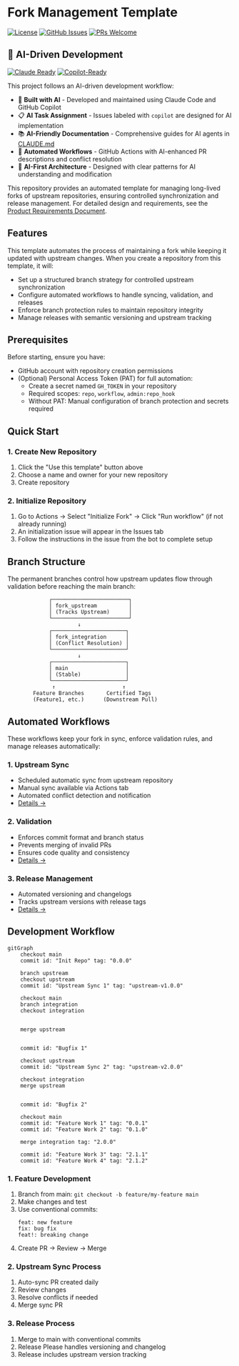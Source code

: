 # Fork Management Template

[![License](https://img.shields.io/badge/License-Apache%202.0-blue.svg)](https://opensource.org/licenses/Apache-2.0)
[![GitHub Issues](https://img.shields.io/github/issues/danielscholl-osdu/osdu-fork-template)](https://github.com/danielscholl-osdu/osdu-fork-template/issues)
[![PRs Welcome](https://img.shields.io/badge/PRs-welcome-brightgreen.svg)](https://github.com/danielscholl-osdu/osdu-fork-template/pulls)

## 🤖 AI-Driven Development

[![Claude Ready](https://img.shields.io/badge/Claude%20Code-Ready-orange?logo=anthropic)](https://github.com/danielscholl/pr-generator-agent/blob/main/CLAUDE.md)
[![Copilot-Ready](https://img.shields.io/badge/Copilot%20Agent-Ready-8A2BE2?logo=github)](https://github.com/danielscholl-osdu/osdu-fork-template/blob/main/.github/copilot-instructions.md)

This project follows an AI-driven development workflow:
- 🤖 **Built with AI** - Developed and maintained using Claude Code and GitHub Copilot
- 📋 **AI Task Assignment** - Issues labeled with `copilot` are designed for AI implementation
- 📚 **AI-Friendly Documentation** - Comprehensive guides for AI agents in [CLAUDE.md](CLAUDE.md)
- 🔄 **Automated Workflows** - GitHub Actions with AI-enhanced PR descriptions and conflict resolution
- 🎯 **AI-First Architecture** - Designed with clear patterns for AI understanding and modification

This repository provides an automated template for managing long-lived forks of upstream repositories, ensuring controlled synchronization and release management. For detailed design and requirements, see the [Product Requirements Document](doc/prd.md).

## Features

This template automates the process of maintaining a fork while keeping it updated with upstream changes. When you create a repository from this template, it will:

- Set up a structured branch strategy for controlled upstream synchronization
- Configure automated workflows to handle syncing, validation, and releases
- Enforce branch protection rules to maintain repository integrity
- Manage releases with semantic versioning and upstream tracking

## Prerequisites

Before starting, ensure you have:
- GitHub account with repository creation permissions
- (Optional) Personal Access Token (PAT) for full automation:
  - Create a secret named `GH_TOKEN` in your repository
  - Required scopes: `repo`, `workflow`, `admin:repo_hook`
  - Without PAT: Manual configuration of branch protection and secrets required

## Quick Start

### 1. Create New Repository
1. Click the "Use this template" button above
2. Choose a name and owner for your new repository
3. Create repository

### 2. Initialize Repository
1. Go to Actions → Select "Initialize Fork" → Click "Run workflow" (if not already running)
2. An initialization issue will appear in the Issues tab
3. Follow the instructions in the issue from the bot to complete setup

## Branch Structure

The permanent branches control how upstream updates flow through validation before reaching the main branch:

```
             ┌────────────────────────┐
             │ fork_upstream          │
             │ (Tracks Upstream)      │
             └────────────────────────┘
                      ↓
             ┌───────────────────────┐
             │ fork_integration      │
             │ (Conflict Resolution) │
             └───────────────────────┘
                      ↓
             ┌───────────────────────┐
             │ main                  │
             │ (Stable)              │
             └───────────────────────┘
              ↑                     ↑
        Feature Branches       Certified Tags
        (Feature1, etc.)      (Downstream Pull)
```

## Automated Workflows

These workflows keep your fork in sync, enforce validation rules, and manage releases automatically:

### 1. Upstream Sync
- Scheduled automatic sync from upstream repository
- Manual sync available via Actions tab
- Automated conflict detection and notification
- [Details →](doc/sync-workflow.md)

### 2. Validation
- Enforces commit format and branch status
- Prevents merging of invalid PRs
- Ensures code quality and consistency
- [Details →](doc/validation-workflow.md)

### 3. Release Management
- Automated versioning and changelogs
- Tracks upstream versions with release tags
- [Details →](doc/release-workflow.md)

## Development Workflow

```mermaid
gitGraph
    checkout main
    commit id: "Init Repo" tag: "0.0.0"

    branch upstream
    checkout upstream
    commit id: "Upstream Sync 1" tag: "upstream-v1.0.0"

    checkout main
    branch integration
    checkout integration


    merge upstream 


    commit id: "Bugfix 1"

    checkout upstream
    commit id: "Upstream Sync 2" tag: "upstream-v2.0.0"

    checkout integration
    merge upstream


    commit id: "Bugfix 2"

    checkout main
    commit id: "Feature Work 1" tag: "0.0.1"
    commit id: "Feature Work 2" tag: "0.1.0"

    merge integration tag: "2.0.0"

    commit id: "Feature Work 3" tag: "2.1.1"
    commit id: "Feature Work 4" tag: "2.1.2"

```

### 1. Feature Development
1. Branch from main: `git checkout -b feature/my-feature main`
2. Make changes and test
3. Use conventional commits:
   ```
   feat: new feature
   fix: bug fix
   feat!: breaking change
   ```
4. Create PR → Review → Merge

### 2. Upstream Sync Process
1. Auto-sync PR created daily
2. Review changes
3. Resolve conflicts if needed
4. Merge sync PR

### 3. Release Process
1. Merge to main with conventional commits
2. Release Please handles versioning and changelog
3. Release includes upstream version tracking
